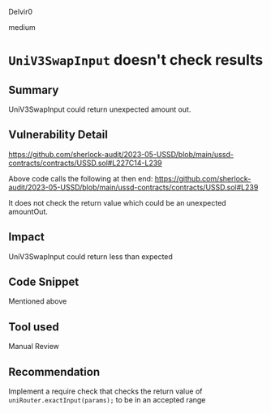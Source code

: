 Delvir0

medium

# `UniV3SwapInput` doesn't check results

## Summary
UniV3SwapInput could return unexpected amount out.
## Vulnerability Detail
https://github.com/sherlock-audit/2023-05-USSD/blob/main/ussd-contracts/contracts/USSD.sol#L227C14-L239

Above code calls the following at then end:
https://github.com/sherlock-audit/2023-05-USSD/blob/main/ussd-contracts/contracts/USSD.sol#L239

It does not check the return value which could be an unexpected amountOut. 
## Impact
UniV3SwapInput could return less than expected
## Code Snippet
Mentioned above
## Tool used

Manual Review

## Recommendation
Implement a require check that checks the return value of `uniRouter.exactInput(params);` to be in an accepted range